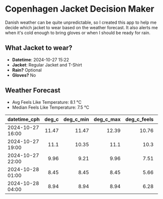 
# Copenhagen Jacket Decision Maker

Danish weather can be quite unpredictable, so I created this app to help me decide which jacket to wear based on the weather forecast. 
It also alerts me when it's cold enough to bring gloves or when I should be ready for rain.

## What Jacket to wear?

- **Datetime**: 2024-10-27 15:22
- **Jacket**: Regular Jacket and T-Shirt
- **Rain?** Optional
- **Gloves?** No

## Weather Forecast
- Avg Feels Like Temperature: 8.1 °C
- Median Feels Like Temperature: 7.5 °C

| datetime_cph     |   deg_c |   deg_c_min |   deg_c_max |   deg_c_feels | weather   | wind   | rain   |
|:-----------------|--------:|------------:|------------:|--------------:|:----------|:-------|:-------|
| 2024-10-27 16:00 |   11.47 |       11.47 |       12.39 |         10.76 | Rain      | High   | Low    |
| 2024-10-27 19:00 |   11.1  |       10.35 |       11.1  |         10.3  | Clouds    | High   | None   |
| 2024-10-27 22:00 |    9.96 |        9.21 |        9.96 |          7.51 | Clouds    | Medium | None   |
| 2024-10-28 01:00 |    8.45 |        8.45 |        8.45 |          5.66 | Clouds    | Low    | None   |
| 2024-10-28 04:00 |    8.94 |        8.94 |        8.94 |          6.28 | Clouds    | Low    | None   |
        